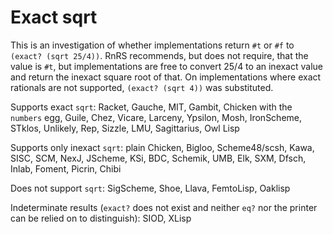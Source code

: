 # Exact sqrt

This is an investigation of whether implementations return `#t` or `#f` to `(exact? (sqrt 25/4))`.  RnRS recommends, but does not require, that the value is `#t`, but implementations are free to convert 25/4 to an inexact value and return the inexact square root of that.  On implementations where exact rationals are not supported, `(exact? (sqrt 4))` was substituted.

Supports exact `sqrt`: Racket, Gauche, MIT, Gambit, Chicken with the `numbers` egg, Guile, Chez, Vicare, Larceny, Ypsilon, Mosh, IronScheme, STklos, Unlikely, Rep, Sizzle, LMU, Sagittarius, Owl Lisp

Supports only inexact `sqrt`: plain Chicken, Bigloo, Scheme48/scsh, Kawa, SISC, SCM, NexJ, JScheme, KSi, BDC, Schemik, UMB, Elk, SXM, Dfsch, Inlab, Foment, Picrin, Chibi

Does not support `sqrt`: SigScheme, Shoe, Llava, FemtoLisp, Oaklisp

Indeterminate results (`exact?` does not exist and neither `eq?` nor the printer can be relied on to distinguish): SIOD, XLisp
